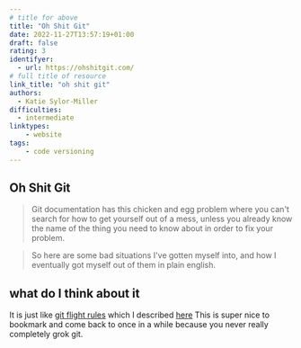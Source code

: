 ```yaml
---
# title for above
title: "Oh Shit Git"
date: 2022-11-27T13:57:19+01:00
draft: false
rating: 3
identifyer:
  - url: https://ohshitgit.com/
# full title of resource
link_title: "oh shit git"
authors:
  - Katie Sylor-Miller
difficulties:
  - intermediate
linktypes:
    - website
tags:
    - code versioning
---
```


## Oh Shit Git

> Git documentation has this chicken and egg problem where you can't search for how to get yourself out of a mess, unless you already know the name of the thing you need to know about in order to fix your problem.

> So here are some bad situations I've gotten myself into, and how I eventually got myself out of them in plain english.


## what do I think about it
It is just like [git flight rules](https://github.com/k88hudson/git-flight-rules) which I described [here](/post/git-flight-rules.html)
This is super nice to bookmark and come back to once in a while because you never really completely grok git. 
